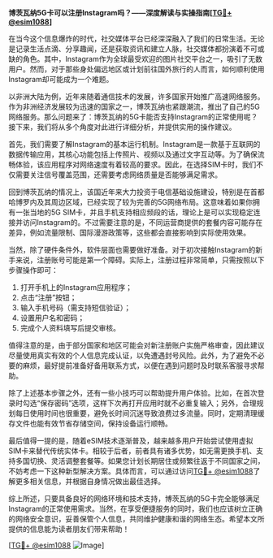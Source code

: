 **博茨瓦纳5G卡可以注册Instagram吗？——深度解读与实操指南[[TG💪+ @esim1088](https://t.me/s/esim1088)]**

在当今这个信息爆炸的时代，社交媒体平台已经深深融入了我们的日常生活。无论是记录生活点滴、分享趣闻，还是获取资讯和建立人脉，社交媒体都扮演着不可或缺的角色。其中，Instagram作为全球最受欢迎的图片社交平台之一，吸引了无数用户。然而，对于那些身处偏远地区或计划前往国外旅行的人而言，如何顺利使用Instagram却可能成为一个难题。

以非洲大陆为例，近年来随着通信技术的发展，许多国家开始推广高速网络服务。作为非洲经济发展较为迅速的国家之一，博茨瓦纳也紧跟潮流，推出了自己的5G网络服务。那么问题来了：博茨瓦纳的5G卡能否支持Instagram的正常使用呢？接下来，我们将从多个角度对此进行详细分析，并提供实用的操作建议。

首先，我们需要了解Instagram的基本运行机制。Instagram是一款基于互联网的数据传输应用，其核心功能包括上传照片、视频以及通过文字互动等。为了确保流畅体验，该应用程序对网络速度有着较高的要求。因此，在选择SIM卡时，我们不仅需要关注信号覆盖范围，还需要考虑网络质量是否能够满足需求。

回到博茨瓦纳的情况上，该国近年来大力投资于电信基础设施建设，特别是在首都哈博罗内及其周边区域，已经实现了较为完善的5G网络布局。这意味着如果你拥有一张当地的5G SIM卡，并且手机支持相应频段的话，理论上是可以实现稳定连接并访问Instagram的。不过需要注意的是，不同运营商提供的套餐内容可能存在差异，例如流量限制、国际漫游政策等，这些都会直接影响到实际使用效果。

当然，除了硬件条件外，软件层面也需要做好准备。对于初次接触Instagram的新手来说，注册账号可能是第一个障碍。实际上，注册过程非常简单，只需按照以下步骤操作即可：

1. 打开手机上的Instagram应用程序；
2. 点击“注册”按钮；
3. 输入手机号码（需支持短信验证）；
4. 设置用户名和密码；
5. 完成个人资料填写后提交审核。

值得注意的是，由于部分国家和地区可能会对新注册账户实施严格审查，因此建议尽量使用真实有效的个人信息完成认证，以免遭遇封号风险。此外，为了避免不必要的麻烦，最好提前准备好备用联系方式，以便在遇到问题时及时联系客服寻求帮助。

除了上述基本步骤之外，还有一些小技巧可以帮助提升用户体验。比如，在首次登录时勾选“保存密码”选项，这样下次再打开应用时就不必重复输入；另外，合理规划每日使用时间也很重要，避免长时间沉迷导致浪费过多流量。同时，定期清理缓存文件也能有效节省存储空间，保持设备运行顺畅。

最后值得一提的是，随着eSIM技术逐渐普及，越来越多用户开始尝试使用虚拟SIM卡来替代传统实体卡。相较于后者，前者具有诸多优势，如无需更换手机、支持多国切换、灵活调整套餐等。如果您计划长期居住或频繁往返于不同国家之间，不妨考虑一下这种新型解决方案。具体而言，可以通过访问[TG💪+ @esim1088](https://t.me/s/esim1088)了解更多相关信息，并根据自身情况做出最佳选择。

综上所述，只要具备良好的网络环境和技术支持，博茨瓦纳的5G卡完全能够满足Instagram的正常使用需求。当然，在享受便捷服务的同时，我们也应该树立正确的网络安全意识，妥善保管个人信息，共同维护健康和谐的网络生态。希望本文所提供的信息能为读者朋友们带来帮助！

[[TG💪+ @esim1088](https://t.me/s/esim1088) ![Image](https://i.postimg.cc/4NQfJmqS/Snipaste-2025-05-13-00-14-12.png)]